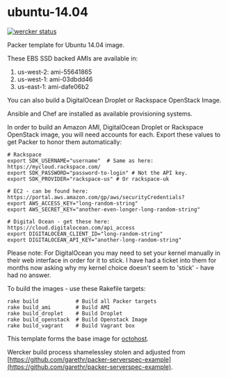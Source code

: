 ubuntu-14.04
=================

[![wercker status](https://app.wercker.com/status/f2b4672ad600e859f9209a67a8b0f5c6/m "wercker status")](https://app.wercker.com/project/bykey/f2b4672ad600e859f9209a67a8b0f5c6)

Packer template for Ubuntu 14.04 image.

These EBS SSD backed AMIs are available in:

1. us-west-2: ami-55641865
2. us-west-1: ami-03dbdd46
3. us-east-1: ami-dafe06b2

You can also build a DigitalOcean Droplet or Rackspace OpenStack Image.

Ansible and Chef are installed as available provisioning systems.

In order to build an Amazon AMI, DigitalOcean Droplet or Rackspace OpenStack image, you will need accounts for each. Export these values to get Packer to honor them automatically:

    # Rackspace
    export SDK_USERNAME="username"  # Same as here: https://mycloud.rackspace.com/
    export SDK_PASSWORD="password-to-login" # Not the API key.
    export SDK_PROVIDER="rackspace-us" # Or rackspace-uk

    # EC2 - can be found here: https://portal.aws.amazon.com/gp/aws/securityCredentials?
    export AWS_ACCESS_KEY="long-random-string"
    export AWS_SECRET_KEY="another-even-longer-long-random-string"

    # Digital Ocean - get these here: https://cloud.digitalocean.com/api_access
    export DIGITALOCEAN_CLIENT_ID="long-random-string"
    export DIGITALOCEAN_API_KEY="another-long-random-string"

Please note: For DigitalOcean you may need to set your kernel manually in their web interface in order for it to stick. I have had a ticket into them for months now asking why my kernel choice doesn't seem to 'stick' - have had no answer.

To build the images - use these Rakefile targets:

    rake build            # Build all Packer targets
    rake build_ami        # Build AMI
    rake build_droplet    # Build Droplet
    rake build_openstack  # Build Openstack Image
    rake build_vagrant    # Build Vagrant box

This template forms the base image for [octohost](http://www.octohost.io).

Wercker build process shamelessley stolen and adjusted from [https://github.com/garethr/packer-serverspec-example](https://github.com/garethr/packer-serverspec-example).
